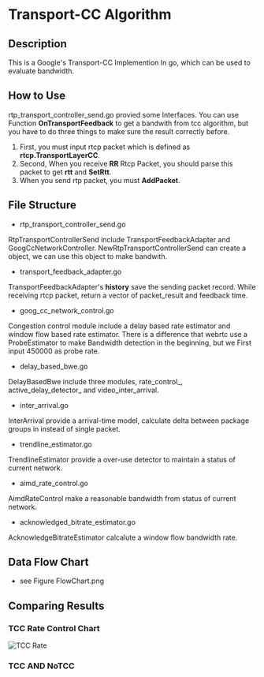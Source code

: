 # Transport-CC Algorithm

## Description
This is a Google's Transport-CC Implemention In go, which can be used to evaluate bandwidth.

## How to Use
rtp_transport_controller_send.go provied some Interfaces.
You can use Function **OnTransportFeedback** to get a bandwith from tcc algorithm, but you have to do three things to make sure the result correctly before. 
1. First, you must input rtcp packet which is defined as **rtcp.TransportLayerCC**. 
2. Second, When you receive **RR** Rtcp Packet, you should parse this packet to get **rtt** and **SetRtt**.
3. When you send rtp packet, you must **AddPacket**.

## File Structure
* rtp_transport_controller_send.go

RtpTransportControllerSend include TransportFeedbackAdapter and GoogCcNetworkController. NewRtpTransportControllerSend can create a object, we can use this object to make bandwith.

* transport_feedback_adapter.go

TransportFeedbackAdapter's **history** save the sending packet record. While receiving rtcp packet, return a vector of packet_result and feedback time.

* goog_cc_network_control.go
 
Congestion control module include a delay based rate estimator and window flow based rate estimator. There is a difference that webrtc use a ProbeEstimator to make Bandwidth detection in the beginning, but we First input 450000 as probe rate.

* delay_based_bwe.go

DelayBasedBwe include three modules, rate_control_, active_delay_detector_ and video_inter_arrival. 

* inter_arrival.go

InterArrival provide a arrival-time model, calculate delta between package groups in instead of single packet.

* trendline_estimator.go

TrendlineEstimator provide a over-use detector to maintain a status of current network.

* aimd_rate_control.go

AimdRateControl make a reasonable bandwidth from status of current network.

* acknowledged_bitrate_estimator.go

AcknowledgeBitrateEstimator calcalute a window flow bandwidth rate.

## Data Flow Chart
* see Figure FlowChart.png

## Comparing Results

### TCC Rate Control Chart
![TCC Rate](https://github.com/yangpei11/Transport-CC/blob/main/Figure/rate.png)

### TCC AND NoTCC





